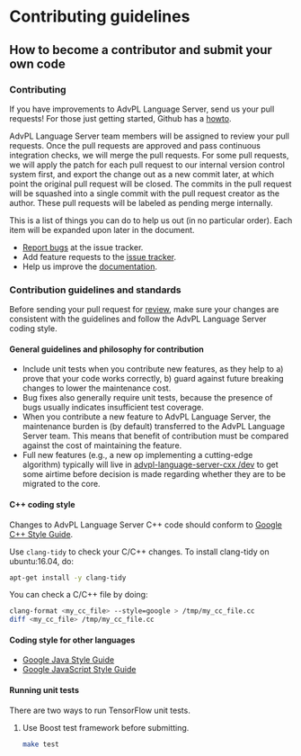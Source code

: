 # Contributing guidelines

## How to become a contributor and submit your own code

### Contributing

If you have improvements to AdvPL Language Server, send us your pull requests! For those
just getting started, Github has a [howto](https://help.github.com/articles/using-pull-requests/).

AdvPL Language Server team members will be assigned to review your pull requests. Once the pull requests are approved and pass continuous integration checks, we will merge the pull requests.
For some pull requests, we will apply the patch for each pull request to our internal version control system first, and export the change out as a new commit later, at which point the original pull request will be closed. The commits in the pull request will be squashed into a single commit with the pull request creator as the author. These pull requests will be labeled as pending merge internally.

This is a list of things you can do to help us out (in no particular order). Each item will be expanded upon later in the document.

- [Report bugs](https://github.com/advpl/advpl-language-server-cxx/issues) at the issue tracker.
- Add feature requests to the [issue tracker](https://github.com/advpl/advpl-language-server-cxx/issues).
- Help us improve the [documentation](https://github.com/advpl/advpl-language-server-cxx/wiki).

### Contribution guidelines and standards

Before sending your pull request for
[review](https://github.com/advpl/advpl-language-server-cxx/pulls),
make sure your changes are consistent with the guidelines and follow the
AdvPL Language Server coding style.

#### General guidelines and philosophy for contribution

* Include unit tests when you contribute new features, as they help to
  a) prove that your code works correctly, b) guard against future breaking
  changes to lower the maintenance cost.
* Bug fixes also generally require unit tests, because the presence of bugs
  usually indicates insufficient test coverage.
* When you contribute a new feature to AdvPL Language Server, the maintenance burden is (by
  default) transferred to the AdvPL Language Server team. This means that benefit of
  contribution must be compared against the cost of maintaining the feature.
* Full new features (e.g., a new op implementing a cutting-edge algorithm)
  typically will live in
  [advpl-language-server-cxx
/dev](https://github.com/advpl/advpl-language-server-cxx/tree/dev)
  to get some airtime before decision is made regarding whether they are to be
  migrated to the core.

#### C++ coding style

Changes to AdvPL Language Server C++ code should conform to
[Google C++ Style Guide](https://google.github.io/styleguide/cppguide.html).

Use `clang-tidy` to check your C/C++ changes. To install clang-tidy on ubuntu:16.04, do:

```bash
apt-get install -y clang-tidy
```

You can check a C/C++ file by doing:

```bash
clang-format <my_cc_file> --style=google > /tmp/my_cc_file.cc
diff <my_cc_file> /tmp/my_cc_file.cc
```

#### Coding style for other languages

* [Google Java Style Guide](https://google.github.io/styleguide/javaguide.html)
* [Google JavaScript Style Guide](https://google.github.io/styleguide/jsguide.html)

#### Running unit tests

There are two ways to run TensorFlow unit tests.

1. Use Boost test framework before submitting.

   ```bash
   make test
   ```
